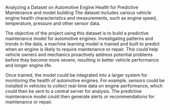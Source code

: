 Analyzing a Dataset on Automotive Engine Health for Predictive Maintenance and model building
The dataset includes various vehicle engine health characteristics and measurements, such as engine speed, temperature, pressure and other sensor data.

The objective of the project using this dataset is to build a predictive maintenance model for automotive engines. Investigating patterns and trends in the data, a machine learning model is trained and built to predict when an engine is likely to require maintenance or repair. This could help vehicle owners and mechanics proactively address potential problems before they become more severe, resulting in better vehicle performance and longer engine life.

Once trained, the model could be integrated into a larger system for monitoring the health of automotive engines. For example, sensors could be installed in vehicles to collect real-time data on engine performance, which could then be sent to a central server for analysis. The predictive maintenance model could then generate alerts or recommendations for maintenance or repair.
